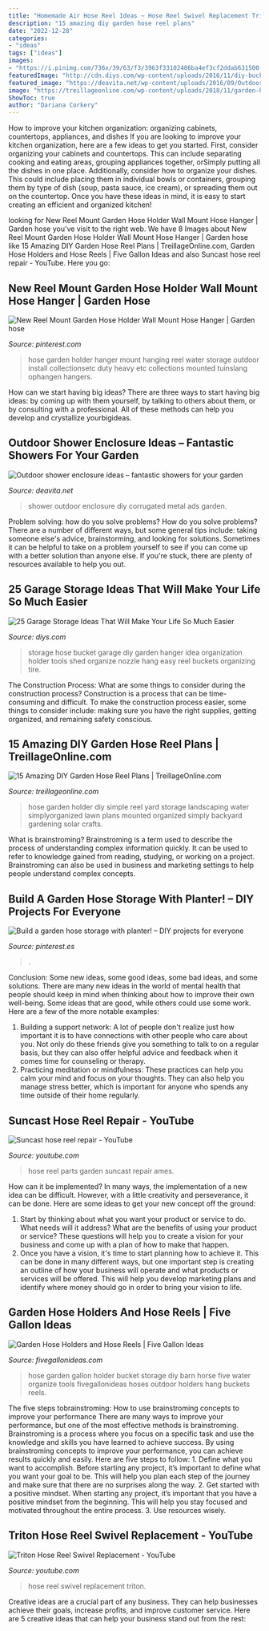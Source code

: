```yaml
---
title: "Homemade Air Hose Reel Ideas ~ Hose Reel Swivel Replacement Triton"
description: "15 amazing diy garden hose reel plans"
date: "2022-12-28"
categories:
- "ideas"
tags: ["ideas"]
images:
- "https://i.pinimg.com/736x/39/63/f3/3963f33102486ba4ef3cf2ddab631500--hose-cart-hose-hanger.jpg"
featuredImage: "http://cdn.diys.com/wp-content/uploads/2016/11/diy-bucket-hose-storage.jpg"
featured_image: "https://deavita.net/wp-content/uploads/2016/09/Outdoor-shower-enclosure-ideas-DIY-corrugated-metal-outdoor-shower.jpg"
image: "https://treillageonline.com/wp-content/uploads/2018/11/garden-hose-reel-7.jpg"
ShowToc: true
author: "Dariana Corkery"
---
```



How to improve your kitchen organization: organizing cabinets, countertops, appliances, and dishes
If you are looking to improve your kitchen organization, here are a few ideas to get you started. First, consider organizing your cabinets and countertops. This can include separating cooking and eating areas, grouping appliances together, orSimply putting all the dishes in one place. Additionally, consider how to organize your dishes. This could include placing them in individual bowls or containers, grouping them by type of dish (soup, pasta sauce, ice cream), or spreading them out on the countertop. Once you have these ideas in mind, it is easy to start creating an efficient and organized kitchen!

	

		
looking for New Reel Mount Garden Hose Holder Wall Mount Hose Hanger | Garden hose you've visit to the right web. We have 8 Images about New Reel Mount Garden Hose Holder Wall Mount Hose Hanger | Garden hose like 15 Amazing DIY Garden Hose Reel Plans | TreillageOnline.com, Garden Hose Holders and Hose Reels | Five Gallon Ideas and also Suncast hose reel repair - YouTube. Here you go:
		
    
## New Reel Mount Garden Hose Holder Wall Mount Hose Hanger | Garden Hose

<img loading=lazy src="https://i.pinimg.com/736x/39/63/f3/3963f33102486ba4ef3cf2ddab631500--hose-cart-hose-hanger.jpg" onerror="this.onerror=null;this.src='https://tse3.mm.bing.net/th?id=OIP.zW-yY1pkyDegYRjunzJN-gHaJd&amp;pid=15.1';" alt="New Reel Mount Garden Hose Holder Wall Mount Hose Hanger | Garden hose">

_Source: pinterest.com_

>hose garden holder hanger mount hanging reel water storage outdoor install collectionsetc duty heavy etc collections mounted tuinslang ophangen hangers. 

	

How can we start having big ideas?
There are three ways to start having big ideas: by coming up with them yourself, by talking to others about them, or by consulting with a professional. All of these methods can help you develop and crystallize yourbigideas.

    
## Outdoor Shower Enclosure Ideas – Fantastic Showers For Your Garden

<img loading=lazy src="https://deavita.net/wp-content/uploads/2016/09/Outdoor-shower-enclosure-ideas-DIY-corrugated-metal-outdoor-shower.jpg" onerror="this.onerror=null;this.src='https://tse3.mm.bing.net/th?id=OIP.NwgxtcBW0Kh_WDz7Kp_hhwHaKD&amp;pid=15.1';" alt="Outdoor shower enclosure ideas – fantastic showers for your garden">

_Source: deavita.net_

>shower outdoor enclosure diy corrugated metal ads garden. 

	

Problem solving: how do you solve problems?
How do you solve problems? There are a number of different ways, but some general tips include: taking someone else's advice, brainstorming, and looking for solutions. Sometimes it can be helpful to take on a problem yourself to see if you can come up with a better solution than anyone else. If you're stuck, there are plenty of resources available to help you out.

    
## 25 Garage Storage Ideas That Will Make Your Life So Much Easier

<img loading=lazy src="http://cdn.diys.com/wp-content/uploads/2016/11/diy-bucket-hose-storage.jpg" onerror="this.onerror=null;this.src='https://tse3.mm.bing.net/th?id=OIP.QOt4Qrqqtg3QrhyyBZ40kwHaHa&amp;pid=15.1';" alt="25 Garage Storage Ideas That Will Make Your Life So Much Easier">

_Source: diys.com_

>storage hose bucket garage diy garden hanger idea organization holder tools shed organize nozzle hang easy reel buckets organizing tire. 

	

The Construction Process: What are some things to consider during the construction process?
Construction is a process that can be time-consuming and difficult. To make the construction process easier, some things to consider include: making sure you have the right supplies, getting organized, and remaining safety conscious.

    
## 15 Amazing DIY Garden Hose Reel Plans | TreillageOnline.com

<img loading=lazy src="https://treillageonline.com/wp-content/uploads/2018/11/garden-hose-reel-7.jpg" onerror="this.onerror=null;this.src='https://tse3.mm.bing.net/th?id=OIP.U1p6dKQ-maIcEug083JZQQHaLH&amp;pid=15.1';" alt="15 Amazing DIY Garden Hose Reel Plans | TreillageOnline.com">

_Source: treillageonline.com_

>hose garden holder diy simple reel yard storage landscaping water simplyorganized lawn plans mounted organized simply backyard gardening solar crafts. 

	

What is brainstroming?
Brainstroming is a term used to describe the process of understanding complex information quickly. It can be used to refer to knowledge gained from reading, studying, or working on a project. Brainstroming can also be used in business and marketing settings to help people understand complex concepts.

    
## Build A Garden Hose Storage With Planter! – DIY Projects For Everyone

<img loading=lazy src="https://i.pinimg.com/originals/06/cd/6f/06cd6f8a2874bffc31d37bbba0f9b0ac.jpg" onerror="this.onerror=null;this.src='https://tse2.mm.bing.net/th?id=OIP.xyS7lrSd2pP6RMsg_xkA5wHaLH&amp;pid=15.1';" alt="Build a garden hose storage with planter! – DIY projects for everyone">

_Source: pinterest.es_

>. 

	

Conclusion: Some new ideas, some good ideas, some bad ideas, and some solutions.
There are many new ideas in the world of mental health that people should keep in mind when thinking about how to improve their own well-being. Some ideas that are good, while others could use some work. Here are a few of the more notable examples: 
1) Building a support network: A lot of people don't realize just how important it is to have connections with other people who care about you. Not only do these friends give you something to talk to on a regular basis, but they can also offer helpful advice and feedback when it comes time for counseling or therapy. 
2) Practicing meditation or mindfulness: These practices can help you calm your mind and focus on your thoughts. They can also help you manage stress better, which is important for anyone who spends any time outside of their home regularly.

    
## Suncast Hose Reel Repair - YouTube

<img loading=lazy src="http://i.ytimg.com/vi/daScdQqKsPY/maxresdefault.jpg" onerror="this.onerror=null;this.src='https://tse1.mm.bing.net/th?id=OIP.sEEggCvfbM6U8dh_eqt5lwHaEK&amp;pid=15.1';" alt="Suncast hose reel repair - YouTube">

_Source: youtube.com_

>hose reel parts garden suncast repair ames. 

	

How can it be implemented?
In many ways, the implementation of a new idea can be difficult. However, with a little creativity and perseverance, it can be done. Here are some ideas to get your new concept off the ground: 
1. Start by thinking about what you want your product or service to do. What needs will it address? What are the benefits of using your product or service? These questions will help you to create a vision for your business and come up with a plan of how to make that happen. 
2. Once you have a vision, it's time to start planning how to achieve it. This can be done in many different ways, but one important step is creating an outline of how your business will operate and what products or services will be offered. This will help you develop marketing plans and identify where money should go in order to bring your vision to life.

    
## Garden Hose Holders And Hose Reels | Five Gallon Ideas

<img loading=lazy src="http://fivegallonideas.com/wp-content/uploads/2013/07/5-gallon-bucket-hose-holder.jpg" onerror="this.onerror=null;this.src='https://tse4.mm.bing.net/th?id=OIP.lwJNoqK9JzU0pPu5W_xxZwHaJ3&amp;pid=15.1';" alt="Garden Hose Holders and Hose Reels | Five Gallon Ideas">

_Source: fivegallonideas.com_

>hose garden gallon holder bucket storage diy barn horse five water organize tools fivegallonideas hoses outdoor holders hang buckets reels. 

	

The five steps tobrainstroming: How to use brainstroming concepts to improve your performance
There are many ways to improve your performance, but one of the most effective methods is brainstroming. Brainstroming is a process where you focus on a specific task and use the knowledge and skills you have learned to achieve success. By using brainstroming concepts to improve your performance, you can achieve results quickly and easily. Here are five steps to follow: 1. Define what you want to accomplish. Before starting any project, it’s important to define what you want your goal to be. This will help you plan each step of the journey and make sure that there are no surprises along the way. 2. Get started with a positive mindset. When starting any project, it’s important that you have a positive mindset from the beginning. This will help you stay focused and motivated throughout the entire process. 3. Use resources wisely.

    
## Triton Hose Reel Swivel Replacement - YouTube

<img loading=lazy src="https://i.ytimg.com/vi/wBKMvAj71Z8/maxresdefault.jpg" onerror="this.onerror=null;this.src='https://tse4.mm.bing.net/th?id=OIP.P7mW6JHxzfwPdnb2DBHD_AHaEK&amp;pid=15.1';" alt="Triton Hose Reel Swivel Replacement - YouTube">

_Source: youtube.com_

>hose reel swivel replacement triton. 

	

Creative ideas are a crucial part of any business. They can help businesses achieve their goals, increase profits, and improve customer service. Here are 5 creative ideas that can help your business stand out from the rest:

